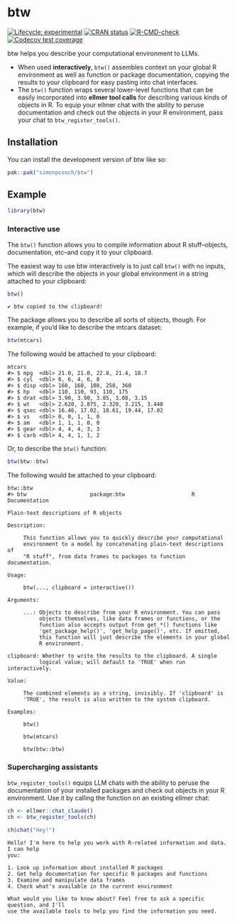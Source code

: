 
<!-- README.md is generated from README.Rmd. Please edit that file -->

# btw

<!-- badges: start -->

[![Lifecycle:
experimental](https://img.shields.io/badge/lifecycle-experimental-orange.svg)](https://lifecycle.r-lib.org/articles/stages.html#experimental)
[![CRAN
status](https://www.r-pkg.org/badges/version/btw)](https://CRAN.R-project.org/package=btw)
[![R-CMD-check](https://github.com/simonpcouch/btw/actions/workflows/R-CMD-check.yaml/badge.svg)](https://github.com/simonpcouch/btw/actions/workflows/R-CMD-check.yaml)
[![Codecov test
coverage](https://codecov.io/gh/simonpcouch/btw/graph/badge.svg)](https://app.codecov.io/gh/simonpcouch/btw)
<!-- badges: end -->

btw helps you describe your computational environment to LLMs.

- When used **interactively**, `btw()` assembles context on your global
  R environment as well as function or package documentation, copying
  the results to your clipboard for easy pasting into chat interfaces.
- The `btw()` function wraps several lower-level functions that can be
  easily incorporated into **ellmer tool calls** for describing various
  kinds of objects in R. To equip your ellmer chat with the ability to
  peruse documentation and check out the objects in your R environment,
  pass your chat to `btw_register_tools()`.

## Installation

You can install the development version of btw like so:

``` r
pak::pak("simonpcouch/btw")
```

## Example

``` r
library(btw)
```

### Interactive use

The `btw()` function allows you to compile information about R
stuff–objects, documentation, etc–and copy it to your clipboard.

The easiest way to use btw interactively is to just call `btw()` with no
inputs, which will describe the objects in your global environment in a
string attached to your clipboard:

``` r
btw()
```

    ✔ btw copied to the clipboard!

The package allows you to describe all sorts of objects, though. For
example, if you’d like to describe the mtcars dataset:

``` r
btw(mtcars)
```

The following would be attached to your clipboard:

    mtcars
    #> $ mpg  <dbl> 21.0, 21.0, 22.8, 21.4, 18.7
    #> $ cyl  <dbl> 6, 6, 4, 6, 8
    #> $ disp <dbl> 160, 160, 108, 258, 360
    #> $ hp   <dbl> 110, 110, 93, 110, 175
    #> $ drat <dbl> 3.90, 3.90, 3.85, 3.08, 3.15
    #> $ wt   <dbl> 2.620, 2.875, 2.320, 3.215, 3.440
    #> $ qsec <dbl> 16.46, 17.02, 18.61, 19.44, 17.02
    #> $ vs   <dbl> 0, 0, 1, 1, 0
    #> $ am   <dbl> 1, 1, 1, 0, 0
    #> $ gear <dbl> 4, 4, 4, 3, 3
    #> $ carb <dbl> 4, 4, 1, 1, 2

Or, to describe the `btw()` function:

``` r
btw(btw::btw)
```

The following would be attached to your clipboard:

    btw::btw
    #> btw                    package:btw                     R Documentation

    Plain-text descriptions of R objects

    Description:

         This function allows you to quickly describe your computational
         environment to a model by concatenating plain-text descriptions of
         "R stuff", from data frames to packages to function documentation.

    Usage:

         btw(..., clipboard = interactive())
         
    Arguments:

         ...: Objects to describe from your R environment. You can pass
              objects themselves, like data frames or functions, or the
              function also accepts output from get_*() functions like
              'get_package_help()', 'get_help_page()', etc. If omitted,
              this function will just describe the elements in your global
              R environment.

    clipboard: Whether to write the results to the clipboard. A single
              logical value; will default to 'TRUE' when run interactively.

    Value:

         The combined elements as a string, invisibly. If 'clipboard' is
         'TRUE', the result is also written to the system clipboard.

    Examples:

         btw()
         
         btw(mtcars)
         
         btw(btw::btw)
         

### Supercharging assistants

`btw_register_tools()` equips LLM chats with the ability to peruse the
documentation of your installed packages and check out objects in your R
environment. Use it by calling the function on an existing ellmer chat:

``` r
ch <- ellmer::chat_claude()
ch <- btw_register_tools(ch)

ch$chat("Hey!")
```

    Hello! I'm here to help you work with R-related information and data. I can help 
    you:

    1. Look up information about installed R packages
    2. Get help documentation for specific R packages and functions
    3. Examine and manipulate data frames
    4. Check what's available in the current environment

    What would you like to know about? Feel free to ask a specific question, and I'll 
    use the available tools to help you find the information you need.

